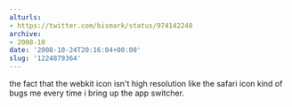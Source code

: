 ```yaml
---
alturls:
- https://twitter.com/bismark/status/974142248
archive:
- 2008-10
date: '2008-10-24T20:16:04+00:00'
slug: '1224879364'
---
```


the fact that the webkit icon isn't high resolution like the safari icon kind of bugs me every time i bring up the app switcher.


